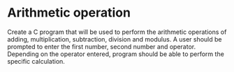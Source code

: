 # Arithmetic operation
Create a C program that will be used to perform the arithmetic operations of adding, multiplication, subtraction, division and modulus. A user should be prompted to enter the first number, second number and operator. Depending on the operator entered, program should be able to perform the specific calculation.
